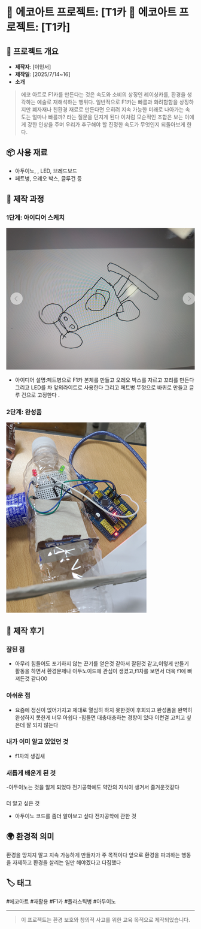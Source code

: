 # 🌱 에코아트 프로젝트: [T1카 🌱 에코아트 프로젝트: [T1카]
## 📖 프로젝트 개요
- **제작자**: [이민서]
- **제작일**: [2025/7/14~16]
- **소개**
> 에코 아트로 F1카를 만든다는 것은 속도와 소비의 상징인 레이싱카를, 환경을 생각하는 예술로 재해석하는 행위다.
 일반적으로 F1카는 빠름과 화려함함을 상징하지만 폐자재나 친환경 재료로 만든다면 오히려 지속 가능한 미래로 나아가는 속도는 얼마나 빠를까? 라는 질문을 던지게 된다 이처럼 모순적인 조합은 보는 이에게 강한 인상을 주며 우리가 추구해야 할 진정한 속도가 무엇인지 되돌아보게 한다.
## 📦 사용 재료
- 아두이노, , LED, 브레드보드
- 페트병, 오레오 박스, 글루건 등
## 🔧 제작 과정

### 1단계: 아이디어 스케치
![스케치 이미지](스크린샷(2).png)
- 아이디어 설명:페트병으로 F1카 본체를 만들고 오레오 박스를 자르고 꼬리를 만든다 그리고 LED를 차 앞의라이트로 사용한다 그리고 페트병 뚜껑으로 바퀴로 만들고 글루 건으로 고정한다 .
### 2단계: 완성품
![완성품 1](스크린샷(3).png)

## 💭 제작 후기
### 잘된 점
- 아무리 힘들어도 포기하지 않는 끈기를 얻은것 같아서 잘된것 같고,이렇게 만들기 활동을 하면서 환경문제나 아두노이드에 관심이 생겼고,f1차를 보면서 더욱 f1에 빠져든것 같다00
  
### 아쉬운 점
- 요즘에 정신이 없어가지고 제대로 열심히 하지 못한것이 후회되고 완성품을 완벽히 완성하지 못한게 너무 아쉽다 
-힘들면 대충대충하는 경향이 있다 이런걸 고치고 싶은데 잘 되지 않는다
### 내가 이미 알고 있었던 것
- f1차의 생김새
### 새롭게 배운게 된 것

-아두이노는 것을 알게 되었다 전기공학에도 약간의 지식이 생겨서 즐거운것같다
### 
더 알고 싶은 것
- 아두이노 코드를 좀더 알아보고 싶다 전자공학에 관한 것 

## 🌍 환경적 의미
환경을 망치지 말고 지속 가능하게 만들자가 주 목적이다
앞으로 환경을 파괴하는 행동을 자제하고 환경을 살리는 일만 해야겠다고 다짐했다

## 🏷️ 태그
#에코아트 #재활용 #F1카 #플라스틱병 #아두이노

---

> 이 프로젝트는 환경 보호와 창의적 사고를 위한 교육 목적으로 제작되었습니다.

